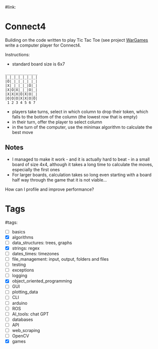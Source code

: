 #link:

# Connect4
Building on the code written to play Tic Tac Toe (see project [WarGames](https://github.com/mhered/cpp_100daysofcode/blob/main/code/Day020_15-04-23/WarGames) write a computer player for Connect4.

Instructions:

* standard board size is 6x7
```
_______________
|_|_|_|_|_|_|_|
|O|_|_|_|_|_|_|
|X|_|_|_|_|O|_|
|X|O|X|_|_|O|_|
|X|X|X|O|X|O|_|
|O|O|O|X|X|O|O|
 1 2 3 4 5 6 7 

```
* players take turns, select in which column to drop their token, which falls to the bottom of the column (the lowest row that is empty)
* in their turn, offer the player to select column 
* in the turn of the computer, use the minimax algorithm to calculate the best move

## Notes
* I managed to make it work - and it is actually hard to beat - in a small board of size 4x4, although it takes a long time to calculate the moves, especially the first ones
* For larger boards, calculation takes so long even starting with a board half way through the game that it is not viable...

How can I profile and improve performance?

# Tags
#tags: 

- [ ] basics
- [x] algorithms
- [ ] data_structures: trees, graphs
- [x] strings: regex
- [ ] dates_times: timezones
- [ ] file_management: input, output, folders and files
- [ ] testing
- [ ] exceptions
- [ ] logging
- [x] object_oriented_programming
- [ ] GUI
- [ ] plotting_data
- [ ] CLI
- [ ] arduino
- [ ] ROS
- [ ] AI_tools: chat GPT
- [ ] databases
- [ ] API
- [ ] web_scraping
- [ ] OpenCV
- [x] games